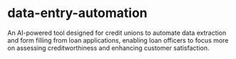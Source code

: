 # data-entry-automation
An AI-powered tool designed for credit unions to automate data extraction and form filling from loan applications, enabling loan officers to focus more on assessing creditworthiness and enhancing customer satisfaction.
